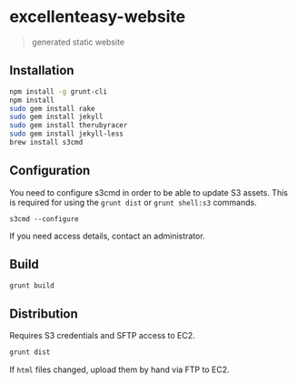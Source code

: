 # excellenteasy-website

> generated static website

## Installation

```bash
npm install -g grunt-cli
npm install
sudo gem install rake
sudo gem install jekyll
sudo gem install therubyracer
sudo gem install jekyll-less
brew install s3cmd
```

## Configuration
You need to configure s3cmd in order to be able to update S3 assets.
This is required for using the `grunt dist` or `grunt shell:s3` commands.

`s3cmd --configure`

If you need access details, contact an administrator.


## Build

```bash
grunt build
```

## Distribution
Requires S3 credentials and SFTP access to EC2.
```bash
grunt dist
```
If `html` files changed, upload them by hand via FTP to EC2.
